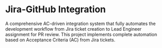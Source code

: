 # Jira-GitHub Integration

A comprehensive AC-driven integration system that fully automates the development workflow from Jira ticket creation to Lead Engineer assignment for PR review. This project implements complete automation based on Acceptance Criteria (AC) from Jira tickets.